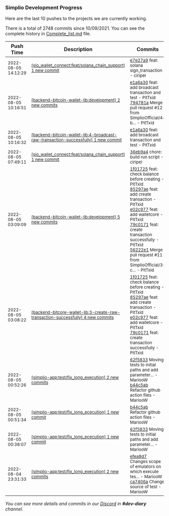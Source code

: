 
### Simplio Development Progress

Here are the last 10 pushes to the projects we are currently working.

There is a total of 2748 commits since 10/09/2021. You can see the complete history in
 [Complete_list.md](Complete_list.md) file.

| Push Time | Description | Commits |
| --- | --- | --- |
| <sub>2022-08-05 14:12:29</sub> | <sub>[[sio_wallet_connect:feat/solana\_chain\_support] 1 new commit](https://github.com/SimplioOfficial/sio_wallet_connect/commit/e7e27a9321a1f7cfb426ac3ee5695ce7c1e51d77)</sub> | <sub>[e7e27a9](https://github.com/SimplioOfficial/sio_wallet_connect/commit/e7e27a9321a1f7cfb426ac3ee5695ce7c1e51d77) feat: solana sign_transaction - ciripel</sub> |
| <sub>2022-08-05 10:16:51</sub> | <sub>[[backend-bitcoin-wallet-lib:development] 2 new commits](https://github.com/SimplioOfficial/backend-bitcoin-wallet-lib/compare/56222e12f747...794781ad331b)</sub> | <sub>[e1a6a30](https://github.com/SimplioOfficial/backend-bitcoin-wallet-lib/commit/e1a6a3013576546a530fc9b64ac3810fad2d09b1) feat: add broadcast transaction and test - PitTxid<br>[794781a](https://github.com/SimplioOfficial/backend-bitcoin-wallet-lib/commit/794781ad331b50fe574cfae72530a9bd04ea4b86) Merge pull request #12 from SimplioOfficial/4-b... - PitTxid</sub> |
| <sub>2022-08-05 10:16:32</sub> | <sub>[[backend-bitcoin-wallet-lib:4\-broadcast\-raw\-transaction\-successfully] 1 new commit](https://github.com/SimplioOfficial/backend-bitcoin-wallet-lib/commit/e1a6a3013576546a530fc9b64ac3810fad2d09b1)</sub> | <sub>[e1a6a30](https://github.com/SimplioOfficial/backend-bitcoin-wallet-lib/commit/e1a6a3013576546a530fc9b64ac3810fad2d09b1) feat: add broadcast transaction and test - PitTxid</sub> |
| <sub>2022-08-05 07:49:11</sub> | <sub>[[sio_wallet_connect:feat/solana\_chain\_support] 1 new commit](https://github.com/SimplioOfficial/sio_wallet_connect/commit/36eb9a4e97591e025828d304677cafed2adcc4ae)</sub> | <sub>[36eb9a4](https://github.com/SimplioOfficial/sio_wallet_connect/commit/36eb9a4e97591e025828d304677cafed2adcc4ae) chore: build run script - ciripel</sub> |
| <sub>2022-08-05 03:09:09</sub> | <sub>[[backend-bitcoin-wallet-lib:development] 5 new commits](https://github.com/SimplioOfficial/backend-bitcoin-wallet-lib/compare/aa9d7b8ff0de...56222e12f747)</sub> | <sub>[1f01725](https://github.com/SimplioOfficial/backend-bitcoin-wallet-lib/commit/1f017258126498149b5a659d529f9199dcaf6ddd) feat: check balance before creating - PitTxid<br>[85297ae](https://github.com/SimplioOfficial/backend-bitcoin-wallet-lib/commit/85297aeb44a53891a28cf88a5fcfb36cef7ffded) feat: add create transaction - PitTxid<br>[e02c977](https://github.com/SimplioOfficial/backend-bitcoin-wallet-lib/commit/e02c9774ad13b7a832b9c0af4f076e83e207bce6) feat: add walletcore - PitTxid<br>[79c0171](https://github.com/SimplioOfficial/backend-bitcoin-wallet-lib/commit/79c01710f0757200bf91baefc2554de03f941e6d) feat: create transaction successfully - PitTxid<br>[56222e1](https://github.com/SimplioOfficial/backend-bitcoin-wallet-lib/commit/56222e12f7474522acf032604baad93bebb02713) Merge pull request #11 from SimplioOfficial/3-c... - PitTxid</sub> |
| <sub>2022-08-05 03:08:22</sub> | <sub>[[backend-bitcore-wallet-lib:3\-create\-raw\-transaction\-successfully] 4 new commits](https://github.com/SimplioOfficial/backend-bitcore-wallet-lib/compare/aa9d7b8ff0de...79c01710f075)</sub> | <sub>[1f01725](https://github.com/SimplioOfficial/backend-bitcore-wallet-lib/commit/1f017258126498149b5a659d529f9199dcaf6ddd) feat: check balance before creating - PitTxid<br>[85297ae](https://github.com/SimplioOfficial/backend-bitcore-wallet-lib/commit/85297aeb44a53891a28cf88a5fcfb36cef7ffded) feat: add create transaction - PitTxid<br>[e02c977](https://github.com/SimplioOfficial/backend-bitcore-wallet-lib/commit/e02c9774ad13b7a832b9c0af4f076e83e207bce6) feat: add walletcore - PitTxid<br>[79c0171](https://github.com/SimplioOfficial/backend-bitcore-wallet-lib/commit/79c01710f0757200bf91baefc2554de03f941e6d) feat: create transaction successfully - PitTxid</sub> |
| <sub>2022-08-05 00:52:26</sub> | <sub>[[simplio-app:test/fix\_long\_execution] 2 new commits](https://github.com/SimplioOfficial/simplio-app/compare/ca7406a23c81...b44c5ab88023)</sub> | <sub>[62f5833](https://github.com/SimplioOfficial/simplio-app/commit/62f58335c0b949571e87c1c6b8732fa78f41acef) Moving tests to initial paths and add parameter... - MariooW<br>[b44c5ab](https://github.com/SimplioOfficial/simplio-app/commit/b44c5ab8802379e448a66fd16f59551d982c6d42) Refactor github action files - MariooW</sub> |
| <sub>2022-08-05 00:51:34</sub> | <sub>[[simplio-app:test/fix\_long\_ececution] 1 new commit](https://github.com/SimplioOfficial/simplio-app/commit/b44c5ab8802379e448a66fd16f59551d982c6d42)</sub> | <sub>[b44c5ab](https://github.com/SimplioOfficial/simplio-app/commit/b44c5ab8802379e448a66fd16f59551d982c6d42) Refactor github action files - MariooW</sub> |
| <sub>2022-08-05 00:38:07</sub> | <sub>[[simplio-app:test/fix\_long\_ececution] 1 new commit](https://github.com/SimplioOfficial/simplio-app/commit/62f58335c0b949571e87c1c6b8732fa78f41acef)</sub> | <sub>[62f5833](https://github.com/SimplioOfficial/simplio-app/commit/62f58335c0b949571e87c1c6b8732fa78f41acef) Moving tests to initial paths and add parameter... - MariooW</sub> |
| <sub>2022-08-04 23:31:33</sub> | <sub>[[simplio-app:test/fix\_long\_execution] 2 new commits](https://github.com/SimplioOfficial/simplio-app/compare/efea8d7f9cb1^...ca7406a23c81)</sub> | <sub>[efea8d7](https://github.com/SimplioOfficial/simplio-app/commit/efea8d7f9cb1953b668842815f30cfdf21238f7f) Changes scope of emulators on which execute tes... - MariooW<br>[ca7406a](https://github.com/SimplioOfficial/simplio-app/commit/ca7406a23c81d63a16b816125e95158ed94b7ce9) Change source of test - MariooW</sub> |

_You can see more details and commits in our [Discord](https://discord.gg/aKhjuwZmdP) in **#dev-diary** channel._
